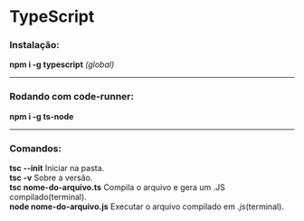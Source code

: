 # TypeScript

### Instalação:
**npm i -g typescript** *(global)*
***
### Rodando com code-runner:
**npm i -g ts-node**
***
### Comandos:
**tsc --init** Iniciar na pasta.<br>
**tsc -v** Sobre a versão.<br>
 **tsc nome-do-arquivo.ts** Compila o arquivo e gera um .JS compilado(terminal).<br>
 **node nome-do-arquivo.js** Executar o arquivo compilado em *.js*(terminal).<br>
